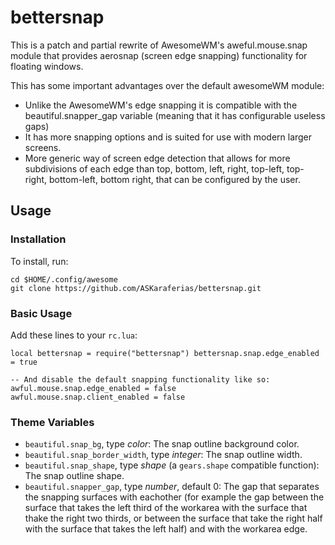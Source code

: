# bettersnap

This is a patch and partial rewrite of AwesomeWM's aweful.mouse.snap module that
provides aerosnap (screen edge snapping) functionality for floating windows.

This has some important advantages over the default awesomeWM module:

* Unlike the AwesomeWM's edge snapping it is compatible with the
  beautiful.snapper_gap variable (meaning that it has configurable useless gaps)
* It has more snapping options and is suited for use with modern larger screens.
* More generic way of screen edge detection that allows for more subdivisions of
  each edge than top, bottom, left, right, top-left, top-right, bottom-left,
  bottom right, that can be configured by the user.

## Usage

### Installation

To install, run: 

```
cd $HOME/.config/awesome
git clone https://github.com/ASKaraferias/bettersnap.git
```

### Basic Usage

Add these lines to your `rc.lua`:

``` 
local bettersnap = require("bettersnap") bettersnap.snap.edge_enabled = true

-- And disable the default snapping functionality like so:
awful.mouse.snap.edge_enabled = false
awful.mouse.snap.client_enabled = false
```

### Theme Variables

* `beautiful.snap_bg`, type *color*: The snap outline background color.
* `beautiful.snap_border_width`, type *integer*: The snap outline width.
* `beautiful.snap_shape`, type *shape* (a `gears.shape` compatible function):
  The snap outline shape.
* `beautiful.snapper_gap`, type *number*, default 0: The gap that separates the
  snapping surfaces with eachother (for example the gap between the surface that
  takes the left third of the workarea with the surface that thake the right two
  thirds, or between the surface that take the right half with the surface that
  takes the left half) and with the workarea edge.
